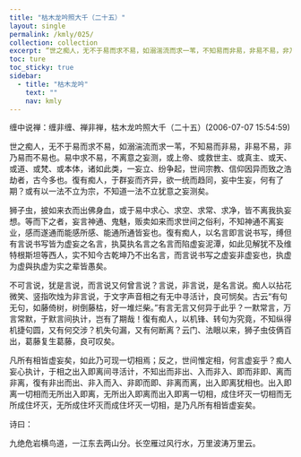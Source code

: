 ```yaml
---
title: "枯木龙吟照大千（二十五）"
layout: single
permalink: /kmly/025/
collection: collection
excerpt: “世之痴人，无不于易而求不易，如溺湍流而求一苇，不知易而非易，非易不易，非乃易而不易也。易中求不易，不离意之妄测，或上帝、或救世主、或真主、或天、或道、或梵、或本体，诸如此类，一妄立、纷争起，世间宗教、信仰因异而致之浩劫者，古今多也。復有痴人，于群妄而齐异，欲一统而趋同，妄中生妄，何有了期？或有以一法不立为宗，不知道一法不立犹意之妄测矣。"
toc: ture
toc_sticky: true
sidebar:
  - title: "枯木龙吟"
    text: ""
    nav: kmly
---
```


缠中说禅：缠非缠、禅非禅，枯木龙吟照大千（二十五）(2006-07-07 15:54:59) 

世之痴人，无不于易而求不易，如溺湍流而求一苇，不知易而非易，非易不易，非乃易而不易也。易中求不易，不离意之妄测，或上帝、或救世主、或真主、或天、或道、或梵、或本体，诸如此类，一妄立、纷争起，世间宗教、信仰因异而致之浩劫者，古今多也。復有痴人，于群妄而齐异，欲一统而趋同，妄中生妄，何有了期？或有以一法不立为宗，不知道一法不立犹意之妄测矣。
 
狮子虫，披如来衣而出佛身血，或于易中求心、求空、求常、求净，皆不离我执妄想。等而下之者，妄言神通、鬼魅，贩卖如来而求世间之俗利，不知神通不离妄业，感而遂通而能感所感、能通所通皆妄也。復有痴人，以名言即言说书写，缚但有言说书写皆为虚妄之名言，执莫执名言之名言而陷虚妄泥潭，如此见解犹不及维特根斯坦等西人，实不知今古乾坤乃不出名言，而言说书写之虚妄非虚妄也，执虚为虚與执虚为实之辈皆愚矣。
 
不可言说，犹是言说，而言说又何曾言说？言说，非言说，是名言说。痴人以拈花微笑、竖指吹烛为非言说，于文字声音相之有无中寻活计，良可悯矣。古云“有句无句，如藤倚树，树倒藤枯，好一堆烂柴。”有言无言又何异于此乎？一默常言，万言常默，于默言间执计，岂有了期哉！復有痴人，以机锋、转句为究竟，不知纵得机捷句圆，又有何交涉？机失句漏，又有何断离？云门、法眼以来，狮子虫伎俩百出，葛藤复生葛藤，良可叹矣。
 
凡所有相皆虚妄矣，如此乃可现一切相焉；反之，世间惟定相，何言虚妄乎？痴人妄心执计，于相之出入即离间寻活计，不知出而非出、入而非入、即而非即、离而非离，復有非出而出、非入而入、非即而即、非离而离，出入即离犹相也。出入即离一切相而无所出入即离，无所出入即离而出入即离一切相，成住坏灭一切相而无所成住坏灭，无所成住坏灭而成住坏灭一切相，是乃凡所有相皆虚妄矣。
 
诗曰：

九绝危岩横鸟道，一江东去两山分。长空雁过风行水，万里波涛万里云。